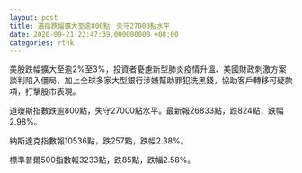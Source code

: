 ```yaml
---
layout: post
title: 道指跌幅擴大至逾800點　失守27000點水平
date: 2020-09-21 22:47:39.000000000 +08:00
categories: rthk
---
```


美股跌幅擴大至逾2%至3%，投資者憂慮新型肺炎疫情升溫、美國財政刺激方案談判陷入僵局，加上全球多家大型銀行涉嫌幫助罪犯洗黑錢，協助客戶轉移可疑款項，打擊股市表現。

道瓊斯指數跌逾800點，失守27000點水平。最新報26833點，跌824點，跌幅2.98%。

納斯達克指數報10536點，跌257點，跌幅2.38%。

標準普爾500指數報3233點，跌85點，跌幅2.58%。
